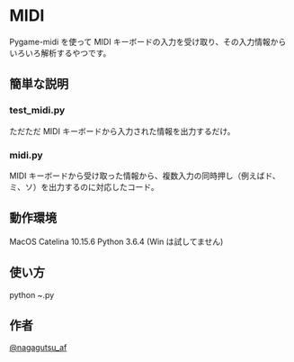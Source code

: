 # MIDI

Pygame-midi を使って MIDI キーボードの入力を受け取り、その入力情報からいろいろ解析するやつです。

## 簡単な説明

### test_midi.py
ただただ MIDI キーボードから入力された情報を出力するだけ。

### midi.py
MIDI キーボードから受け取った情報から、複数入力の同時押し（例えばド、ミ、ソ）を出力するのに対応したコード。


## 動作環境

MacOS Catelina 10.15.6
Python 3.6.4
(Win は試してません)

## 使い方

python ~.py

## 作者

[@nagagutsu_af](https://twitter.com/nagagutsu_af)

